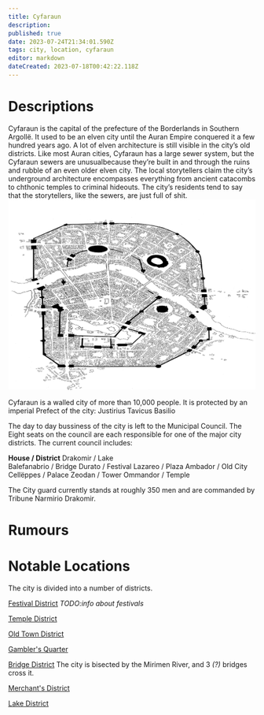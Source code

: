 ```yaml
---
title: Cyfaraun
description: 
published: true
date: 2023-07-24T21:34:01.590Z
tags: city, location, cyfaraun
editor: markdown
dateCreated: 2023-07-18T00:42:22.118Z
---
```


# Descriptions
Cyfaraun is the capital of the prefecture of the Borderlands in Southern Argollë. It used to be an elven city until the Auran Empire conquered it a few hundred years ago. A lot of elven architecture is still visible in the city’s old districts. Like most Auran cities, Cyfaraun has a large sewer system, but the Cyfaraun sewers are unusualbecause they’re built in and through the ruins and rubble of an even older elven city. The local storytellers claim the city’s underground architecture encompasses everything from ancient catacombs to chthonic temples to criminal hideouts. The city’s residents tend to say that the storytellers, like the sewers, are just full of shit. ![city_map.png](/city_map.png)

Cyfaraun is a walled city of more than 10,000 people. It is protected by an imperial Prefect of the city: Justirius Tavicus Basilio

The day to day bussiness of the city is left to the Municipal Council. The Eight seats on the council are each responsible for one of the major city districts. The current council includes:

**House   /  District**
Drakomir    /   Lake  
Balefanabrio  /  Bridge
Durato  / Festival
Lazareo  /  Plaza
Ambador  /  Old City 
Cellëppes  / Palace
Zeodan  /  Tower
Ommandor  /  Temple

The City guard currently stands at roughly 350 men and are commanded by Tribune Narmirio Drakomir.
# Rumours


# Notable Locations
The city is divided into a number of districts.

[Festival District](/locations/cyfaraun/festival_district) *TODO:info about festivals*

[Temple District](/locations/cyfaraun/temple_district)

[Old Town District](/locations/cyfaraun/old_town_district)

[Gambler's Quarter](/locations/cyfaraun/gamblers_quarter)

[Bridge District](/locations/cyfaraun/bridge_district) The city is bisected by the Mirimen River, and 3 *(?)* bridges cross it.

[Merchant's District](/locations/cyfaraun/merchants_district)

[Lake District](/locations/cyfaraun/lake_district)